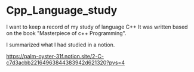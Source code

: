# Cpp_Language_study
I want to keep a record of my study of language C++ It was written based on the book "Masterpiece of c++ Programming".

I summarized what I had studied in a notion.

https://palm-oyster-31f.notion.site/2-C-c7d3acbb22164963844383942d621320?pvs=4
